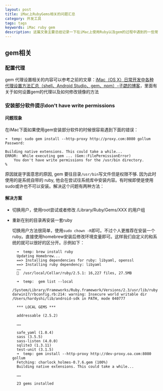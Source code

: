 ```yaml
---
layout: post
title: iMac上RubyGems相关的问题汇总
category: 开发工具
tags: tags
keywords: iMac ruby gem
description: 这篇文章主要总结记录一下在iMac上使用Ruby以及gem的过程中遇到的一些常见问题，免得以后每次去谷歌。
---
```


## gem相关

### 配置代理

gem 代理设置相关的内容可以参考之前的文章：[iMac（OS X）日常开发中各种代理设置方法汇总（shell、Android Studio、gem、npm）-子勰的博客](http://blog.bihe0832.com/proxy.html)，里面有关于如何设置gem的代理以及如何修改镜像的方法

### 安装部分软件提示don't have write permissions

#### 问题现象

在iMac下面如果使用gem安装部分软件的时候很容易遇到下面的错误：
	
	
	➜  temp: sudo gem install --http-proxy http://proxy.com:8080 gollum
	Password:
	
	Building native extensions. This could take a while...
	ERROR:  While executing gem ... (Gem::FilePermissionError)
	    You don't have write permissions for the /usr/bin directory.
	%	
	
原因就是字面意思的原因, gem 要往目录`/usr/bin`写文件但是权限不够. 因为此时使用的是系统自带的 ruby, 他会在尝试往系统库中安装内容。有时候即使是使用sudo或许也不可以安装。解决这个问题有两种方法：

#### 解决方案

- 切换用户，使用root尝试或者修改 /Library/Ruby/Gems/XXX 的用户组

- 重新在别的目录再安装一套ruby

	切换用户方法很简单，使用`sudo chown -R`即可。不过个人更推荐在安装一个ruby。直接使用homebrew安装后修改环境变量即可。这样我们自定义的和系统的就可以很好的区分开。示例如下：
	
		➜  temp: brew install ruby
		Updating Homebrew...
		==> Installing dependencies for ruby: libyaml, openssl
		==> Installing ruby dependency: libyaml
		……
		🍺  /usr/local/Cellar/ruby/2.5.1: 16,227 files, 27.5MB
		
		➜  temp:  gem list --local
		/System/Library/Frameworks/Ruby.framework/Versions/2.3/usr/lib/ruby/2.3.0/universal-darwin17/rbconfig.rb:214: warning: Insecure world writable dir /Users/hardyshi/lib/android-sdk in PATH, mode 040777
		
		*** LOCAL GEMS ***
		
		addressable (2.5.2)
		
		……
		
		safe_yaml (1.0.4)
		sass (3.5.5)
		sass-listen (4.0.0)
		sqlite3 (1.3.11)
		test-unit (3.1.5)
		➜  temp: gem install --http-proxy http://dev-proxy.oa.com:8080 gollum
		Fetching: charlock_holmes-0.7.6.gem (100%)
		Building native extensions. This could take a while...
		
		……
		
		23 gems installed



